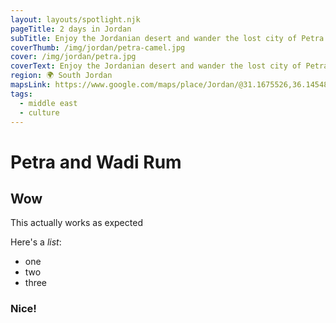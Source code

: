 ```yaml
---
layout: layouts/spotlight.njk
pageTitle: 2 days in Jordan
subTitle: Enjoy the Jordanian desert and wander the lost city of Petra
coverThumb: /img/jordan/petra-camel.jpg
cover: /img/jordan/petra.jpg
coverText: Enjoy the Jordanian desert and wander the lost city of Petra
region: 🌍 South Jordan
mapsLink: https://www.google.com/maps/place/Jordan/@31.1675526,36.1454843,7.94z/data=!4m5!3m4!1s0x15006f476664de99:0x8d285b0751264e99!8m2!3d30.585164!4d36.238414
tags:
  - middle east
  - culture
---
```


# Petra and Wadi Rum

## Wow

This actually works as expected

Here's a _list_:

- one
- two
- three

### Nice!

